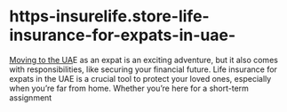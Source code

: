 # https-insurelife.store-life-insurance-for-expats-in-uae-
[Moving to the UA](https://insurelife.store/life-insurance-for-expats-in-uae/)E as an expat is an exciting adventure, but it also comes with responsibilities, like securing your financial future. Life insurance for expats in the UAE is a crucial tool to protect your loved ones, especially when you’re far from home. Whether you’re here for a short-term assignment
